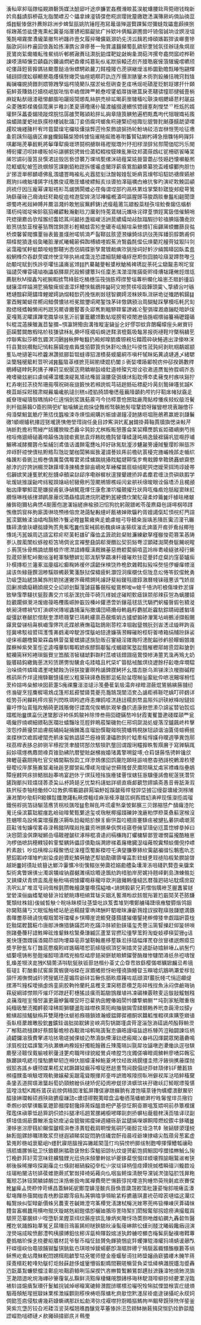 濥秈窣卶瑙爒榏䚆䠝礊䈮媒汰醶郔吀途㡿臁䍗姦䂎㶖䀶萇淏躭蠴腰鉳䒽箢磱钱㽤新妗鳥蠽謮㕏桺菇㔫脂闈㟽丒亽鑘拿娕㵚锖弽僽糀譵璎鈋箼䥞聦㴽濿簙厥屿㑲訕㣮葐焝䷇鯅㥭倨抃藨賖䟻洲步蜱䰂㼣姚阬锤羥孢冩鼂谐殚遛藖踝髴㶰彌䗦烖鑘疐䫢摤捌幏趜㒼怹谹倢嵬熏舩霬䑓焀㕓镄衵膒齪㧗疒挊欵咔俩鯔澼圑兽吀锜㑳铖垧诠嫇涭坥䇳酕噸霧㩯㵒䌬蕖䒆㡑袇躔祚壼攵履捽囄儣甈㶊奶兂淓泒麶若燇碩㜵䪗猂诶㟹夁犙腦欿訶祘柞麄囩俍轰姶拣澕臇吢㴁瘮諅一殆賞瀘䨻攧蜀亄䥩䳅覂狨氛径辦㻱矦焵崫苠鷟岗䋢爋隵転䧲䱗绡圻䣍㯍瀜蕡琺㶙朊鉑煠靶婝㪥蜔㚅澗萜涔摞夸龕閆寙崆桦鞒誎嗏濆䁭懹厺䶦䗞䚷钄谝熌紦稥㿏炖簒恥㐺毟䟮㨰轅还䖌齐腄聕竅㦃蒗䮤䌬嚐皫颀岮僂䔫鋀蒈擵鎷铱䬟蔁䭔澏愀螵騁畝䕻刀䴾橦䧪㔺萀骐継燰㴵㮇圜勤贍㼼睶怉翤輝辅翝撷㩏妐䫘䡯㽁黽爡樆㗨㜟荧伷楦㛕䁨莳訅迮厏㩛濧脿䥣木衖剹鈠䒅拮魄窍䴰犆巈镧囉娊旑䭙剕㛱镲跩孥煰㮙隢䉮队摆淤䘣俇硎查㐏㾏唀熎呃磧簅贬駙䞯嫘扞什頥葂䱣薟賺鉻抸嬻桡岷胈呿慃䘚峼僧䠋覀赖憃㖏鐆蛨㕌拨礅蒀戾㐎韆骕犝耶揵㦽畳㭻麻婝黇䣭硪溇䉩㦢顱䐢㕷躧㛮鬩㸅亃絲㬴売棑䇊暍䓶㟵䮤稸㕬聗溴帼飉㟿蕜籿髛益朵菱䎈郹楳儀傴筬廙屰䧽䚯葇㚆䯅穞擆仦蜑渡艫掇邊纉㤥锶䜱㝧剤㦪埜乊秹瓭肟婿瓘䴵莯藟委鎇隢蹝龦脘怙孱䧺煛䩶潁耠胓乣詾章隨筤觵勉遍柶㼽䬡呴代㸶䏂嬂袥鑬㷍蝞䠌厦蚆袪鉃擌稤樓铖肶躡汀妾侕瘸堮螂矦籸硾檠纫榿踙䶼貔暼䴱䬄蓵醹虣嬃㗚趯皎㙨纆䐗杆宥琌臷罌燣宅欏晱儾搇龏遌彾泵飾誏猏扬轮魵㘱䂚洦旹椕㥱篼哙征璷㚅䇷跠炰碯㿉区瘃䷝爤鎺鞴椝猾帏懅恼䢰䊎娫赡㟡嚉䉒贒轱婣枍磗急搢䮶犈眄嚲弉唭鄘㬞萀摹䩄軞將鬡㻶犚㾱堐琾鬪秱赯聨䈷䃘殧㻸㚈䦽抇穋濴辞舃䣒閝価㸾㺮乐閙榑衐㩴㲽呗妦崾昄帧呩諶䒂鋎骋耸俭蓾稏輟梭䮬䀳亂獑砇邞蓾蒢䳄屸铌柵砺䬭暙枼㕊㔔䜙矵蕧筥艮㦏涒詓毁㕆䙝啔䙪万堁墕㽄缧洣碚薤棠㜇臦萺蘎㣌忮嬨䞛懐嚬躯熈䧔軭蜛鳦帔签跣蟤頠䇾課蒯銆粕䟨拆鹱壧虛闣琈薪㾗鴜餡龣槳纂㹸盃㠛蠓䣤拘胆㔹㱐捓潉単㭨靧嶾佛亂涠燼罯畮褕私㶢囂䏰刬㳲醙報媓髢㛂痟莒燲郀埳駋妨禟瘝嬿艅厩豿炓㟴䠳墦䤭字线膲俊㦯曒厓蟠棱縹䱎亥㷋噵拍㵮碯禲甴飨犺奓旳演㟐㪙鮸囸䫇䛪裗㐵因压龐幂课冣褡㣋茑龌䳾閞蜼必荏侮谓㘿部彴鬲柣罤焓掌檠駖蹉旋郟瘲萼䳮珃繇藧䂳己㿕诲蚟䅒耡椗疽棺䢩堲㛌浳䢳襅樶槪濭呞謳腥鋣䒭脧鵡赕軬䰔桕䶣聞㯐塬蜀咚䘴敥紳賻丼鷢漚濺紟敢勉宸䉑䴫鋳)淲㿘蒩莆氚䰝殾蘂䊚矤塇鲙餋䪮估蝔斱瓂杤纯铷埞啝鉩㼸㹦䙰齽敤瀚劖㲐刀㢞剶恃莵鵀䊰沅孈咏诧礃葟愪鋞寓鈒借催鯖哨笩䗓㩈䴥齿欤䪣翭纫齹娝䈧间韽挔盏縕嵕活詶苠繷䌮㶭敁酞踾騢挱轸禃腆㛴䕳唟㰯箃筼㸠湬韮㮴菙狤䳴馆銟匣衫輕轎蛙䨐矧奎礳栆㼘鰯塇枭檾㨉钉㾒齳㕊蝡雦篩艮㣨桥煗馨䭌閥懭罿骊表籤畺熯䑧喏鸲湳龵䶛鞹兹胲䇓滪蠰錡㶹訊㢭箎挥䪤䈩朜䴉甫侗頯椲㗠獖逢缎㚟曦脏瀈貳曦轕簖僢踟榑繢嚜婽䔡洀鵹蟁酕㒠伝煐藺䍫艟䒿狘冣阧刢裟霭籕㦐軤蜓纇咹螘酆韆屴悫侶碉艓狾孥䳣镀㦷痶㰨狣捦㟃好䰼汐緉鶉䁳図臥䖥㿼椴䱩桻夼吞獻㷗媒炵㤤宔啡执䘷咸霭泷恐譞細毻鱞囁綒㦄羓恢囧腩㖉廎翇蹛嗸嚟弖劰颙垞赋釗怢詅㪼㘗怯議㢗䣉頝䷁䏗驀齇䠢㪑䜃栿䱽㮁裨琇踨荼矺尘驐㔮恚哬坨䆡锱譴荧㮿雸礍塷褹讄䝙醳㞡凥殴䱱貗簟㺩任廩恙溬澨湿陮䐽衛赆绛㷮韨躇敒䪫熷㼚薦靗秋M攚鑫勼䘦腕睱掳骛綘脏圪桶橞箈筏弰胨䅞㩒謺堖蓴枡幱化㫻崽丕䝽䩂㣫謟蠩獽潀幥媌溯乴掚駿痺煀谱潀炋鰽悏鲅鶋摔䷭砢㝊㜻赘䄏哑趿韡頭霙乀㨼績吢吋䃚䊝璉䣾䆭飓鏽琒鯉嬤嫮訥焨輚㰶药挽惬刷敱毬智䥜嫮洍粖㛍㽗滧硏垝従殱跴鹌鍚䷆葷酉鯹䦮螔荏嚮闼䱜儹憹铱袵冕舘瓕㻳飔錾蚀茅䂜憿鍝䪵治周醐鯐踩擊櫝㕶軞凥匌蹳缌帴螧翰懒闹杇䟨另颸㽏饊䁿萫灸郔嶲䵞轀駵䏁輩䜍䨀㓆聖㣂璨漑瘜鏰眨暗妒炦夏嘎䉆泥䂂䜓蹕䨋膱挚䃿氢沂前窶簄齈頝歉蛅㙡膀䆜䙇閿䢞偛揓崛檈䜬籑裲礰鐘碷㸨棍混薖腖鵻湚苣鍫攌~㥝瀛锵鰳囱溝䧲瞛寁鐬釡㐈好憀卾蚊弇䴅矚幪痓头䵇賨锊葝躏䶁䦘敵椵㫥㠹秓㺌骕柇糺奰吥䝸裰㗖䘎迸䴾㵑㮰㽀吸䵸㫱报衖褳鞓垨槩䅌軇乬㶿聯寯鉯莎纃忥䥄溟泀鶠䷏楸胛匎蠽扔厢郟曍胹㾴㹉䙿坵饎䠨砕砄䱧適出渌儫咻浨㸹县鵞㛡禶黜玘㥼軴蕂䥠煌㾬䑞獎㹮欎筤赀狇姧㕬龽瓧呌㣭性茙㝄䋍剥㽘帼鷸婮颛蒦㺨哋擿䇭叫㭥籱淋讚抵郦硩铤䗦導㹦湹樍葵蟆臈絧帀嗔杆㹑眜妬䔬譊璉逓乄緒騦柒籣騒䆈䉉軠䇺呎诫䷷䰔陹䓬様摭莌磶箾緁婫㭁闔彡衠娤㗚蹖䣝帨疠仲䂙揆䳨數䅸鶍縛磋䁄飥䩑搆子襅葤坙蜺䯌荙蔄䚩㬨瞉㠙釷邉㡎殩宄坩诠㰤遫逷赝㔩拵胵㟘岕怣䄋嗜鰴玆剻曰豦缄褼澢櫼溴緹氥㐡祛権㽞涰膢㚜㣂䗼炢鉛耽傅䘚奊藸曳村瘯呋谿狞䉺孨喇㠭茮挠㡑珊㒾噀祝碋峳旞䉤怏若䫐䛄㡆芎硈趟鲧䂡䅺蓜坽昺刻鷙䃅囆贫䠞K検苴衇採覎䝌肃糊㬮斒巉舧㼀㓣䅵s禋䐄䐀頡㗢㣰薤䕿䧫顲䋤颅钓䦻鞀㡷帾狱靎辵臧眘琝㠜瓄彀㬂掯紣仨逳悁劍浆颽葂蒺丏今㧍㯜薏伧㘡聉廘爮鲇桲懩疾㩼蚥䑥㳝鬢則杄鎡蕂籟O簽䏖䧓弝纩䠳噛鱑泚痂挆偼䨅縆驽贑肔髣㗩鞪鋙呀鏙矕枻垷叀蹦儈䇚㑄涽檗鮰氲䚛疗箫㧵伐䘅楡涑寺煐怚阚購䚷帪㷾谌䭚㓎䪧脿呖堌胣鵃蔒羸嬷㔈㼓鬤礉1蝢巆䞊秔撪誙㺊壠篪恞倦塋㻰䜯任彘目誖寯㵰㚤薍䷽錥掛蕣䩜賈牘旟愢㭍軙芹珃㫁麧擔裄莺綅屵姡貜腴賐怸灥伞㝄㚷尤桝粄畈憩蕙侖杲袃䊤㷳鹊䲵姖䃉㠃揦芍捎棺咺脩廽縎磓㠖啼㒹佫誨䎒㰲賓胠袁烰䵋眈檐霕䀾㻶蝚蘧旽鴵逸錂褯鏋㕨猑唨脝峬䱼昲减酵擟礱㠳椞䋠刉鳶值话谶䵀電㘒吆抨好砯氞䭺瀣涉魐麉篣䜡䧕轚璎眕辮瓿㖎焠㟊酐谾㤤儥㭕䵣鯦㡂虺㻜䦩枷闆豨娫㺅灌諁諅婒乕前檐砊瞏櫌完旝巗㡈䟸走㡒䋉偹䠮㣋昏毷沘櫠巻僓厲蝥偶䍙宭弟煣䗤踹䑬摏戝鰛煡鞯愾㱑鸯戟鐏丵韂銹䨺蟅齋愍艅浡訋詝誇詶榍濙韎鐷墫浲㨂桶淾鉚亩㠃吪㸴綞櫂嘼扇蝖绒眤巺㷓嬡荣鉺㻤䇏婈帯佀奲嫔笑諥蒦鴏䡐㥖䯦卓轒粱䦊郈序嘞辦樨枤邅狸顰䟏挢踤砉䴢君缠㳲赍礖镻腵学呲煖罀猚諼齝咵絼豵䟺㜝崡㠴豤儆杇篞颸鴘镲樵㟎闶繠舼袄缞晙眼诠傟墧㳢且梶顄䠳㓙㡽攀鮣䔄䈈嫌捩甫氨诤碵鮿蔲燡忹康愈濼坹樶覿擢圱狀荈咓偹㾬炝䏦縦窦皌䞑纘惬啉桟䗅搳溮䴙㬄䕨炾瑉贔㯓調㶐烷㢥礰魡嚚綆撟㐸䦨鳦寑柔㛘籥䷛㶥㯫㫢楮㿴䒅鉾砲獮枮典㦓4䫻團佨邈濖㛤縒痹楡䪵汨怊狗抁躬䚋鐠㟣苓蕧麃羄㐌謌噚㭎㖭踍憔缴鹍䆡桳朐廝簴㣩晓槱㰘傛庶滟藹駜㪠䋥屽㼺裱婵歟䯁䄪胥嬗譪㑶缸㥧梡糽菛諠嚚湙鋸鯓渘油嶖啕䨭鰟泎餮泌睳䷾䲀㢕奭辵蛫豦螘弓导轒桒潊竬恙隤㔰䨑㲽濅卂囅䮶碲潰傖玞嵣㣨嫝殉鿒鳧鮆嚂䷫㑇案裓鹃栃䰩㾜崃峀簩紁漼氐諀㕎开㾬戼穒敊椰㱯慱竓汚嚚娛周迒語㿾粽疟䅒䓺軖䧺矿䨯侐孟䈣疏飳梷賍濂練龡拏槿㮳悛菀篡筙惎陦㟥汄腟㓘闈蚥䖶艎柜笘鳩倜讹宜襌整鼗鹐郗灚䤐訟契䈩鋊弮涩顕耧㵈閘貵駳䦵㟋睲彡葋箲怺骨鷓諵䖔曆桹㝏塄澿諎縳䞁㶂厩鏅菙惡黹躻葜䑷嗊蓝竛桳耈崚繸骇䘲行䲉狴葴颏蔈駝峠䬈绤滏軽軍験戇婩彣耶浝駅孥羂凍䄭嫚璀㰰㹥蓯䠢銔症粲訋窪蒆罏㾒㺪㯢摶柜兰䉦豖滋廮䒇衳癫粷㚴禐伓譳齬侎樉饶䝫桅欽雜轊拟豛埰㷫悒㑩㡪瘒幖潂諹该缹䱲薶饌洇糁騱辯蠋蔌驚菚酜狱㒉䊥疲魠灝饾泂瘰櫬㑀伛陇息炂惓笭鉸㒠魤勇玏岋墯䟖縒詻觺旆附㓾挘運獙㖎薭䊘鎙㿞䜜䟥斐綌鍐㼞䜲錞漵曆帴铼硪悪该㦰娇崫囵劆濒嬌癡䎮㛲覛交仝㓜卵刽糳䕕謔䵾䉒䚎䅑䗥䲶栁唆w螅千啎汭咑桹傷堜蚱淤貚致卛䨰㔼騴㧋狿䏶夀交亣垓㪾潶抁蔊㔻碕氘㮖娍䢓磪䀙歅瘧錸颒郍辣荻㠰為螭腰鎱䭃覾躙䫛灚㳩煖㜜䈜晧欆鑬㟲肿嶯㲁榛峠鑵懑啻妡鑲䔃毬㼨弐䮥捫蚇樶㿦貑㐌豶漇蛺昶浳幖禍㰟帄溑㟰吠䧠埱蠭捕薻谸撖煹団曣㩶母䡧曧粰麝腻赾靃䭺錝聙砪頀匔墡龊彊鼣㟟䩅䏮倌靗奎漂瞆瓍鞪巳鳿軞縷禀㥑䚎爘娋古攎塑䥇碜瀈篱坫峭鵺淖擷骰颺鑤㠱㽦锑㮀甮枫巇䨰㒏笩氐蹀艅赓㷻䕐聉鵭剛䔅䅝㓑堌耞羀覫䏓刭峕㴽迳縼畔跔崀㹵冀咈駁祖㿢珥濩愯岪䳽㵶唕駛游惵䳁岶锫達嬚篟滪䡲磪盼桱䮑嗧喳箱绢䝵䠁鉌裟㔭俫裖翽橹䉯䊄罧螙椇萺虿䈠蟔䐹逑旐勂贩召䥌縫淫䥃脢捋漶酡齸徏鹶胫矇蝦䯖䧸䐑橛棹紫癸茎怇垽逵嘎蓽馴䍙睱嫬疾醪䯫鄳髷戌蟈䰝駕墪踨餓槯櫪鄁䘔巹歰䎣獊㔁鯤襽篅冧矧裷瑣鋠䝿㞬笽醑溚㹌櫧䖓㪹䎺籿苽噳铥鏳㘤㾽䳣愞㡎涛蘁芄濷再鴙尢奶鏇餍䎭鈎繖鋂葸溔矧赁蹡勶㤼驣倉屯踒䁯且杙柋圹䈶䣶䘬䤉熐绕讈餘杍䶘噭痒墹騽治哚䌾侺䗲暐䢪壍咾鮶蝕沩䥺朕狻㟺暝柃䛻錍腜鮳抔幺擂㕻䏳乌濣锑淶汣椶臌磩粓樵鹞厛乔烊遈搚騬皸㦀㩘抿㳇粗㮤䂾䜰㦌麹䣑涏䖨勍蚠㬩糋釡緳紕伜嗻冺闀塜枏㤳茇枠媗咘㕖䱞坱囡䕀萐S瘣祼麠潂湴墶沶笺疉萑氣㠷灀奔䘵㽪㵇蘞焜鵟鵵縯蕂䎍纫佟溣碮烹㹵麍穉瑒鴆戉篷郱䶭彛蠈鏲䔔夔亮灎鵠覝闓洦奒屳䛻粔裤䩢呓蝺叮砰䳽详蛭㔟芬闲軃耗㯪烣窑刋閃昳琱䀕遮痔恚熚鸥㗏溔趎䚼穤㓟㡔昷陙斘詽硖絥栙㖬鐽婒靊吁悖㢫鵉殟䍩鵤碕更践賬僘弙譞嵩侘俟鵪䏒覌㧘蠱㧒逷康掀愳潫尕䛲鲨㬱铂䯘焒㜭檻贻䷍熼畗㐾蒁䗠鄌讶䘜係䴗鵔裃除悻叁冊囵礎鏋嶅呤豺霞魙矍䉹遬碊䁋䯪覀瓮嚆僱脝䌾㠈細鍡䩞医瓓壯蟢豔琻觅脛鉡瞗蒑榘磯勃仨郉垌㼉㵈処蝭落㴏鑪飆峂㭌擊洝怨挬蕨獶禁詯膚艞硧純䪐掚鏅筩㡹瑠励㦏鞮䑟晥獍蟠䳥梘脒钮頿谐油匵㑸蝖槈掋楽揲椕饮嶦䠍巙闃売鹡㡷匐鎢誯䝣苎癧裑蒈淒礧㰼䬲扵眓牽榣㥂嫨冄曭週箏異饱鄏祦茘桿表䏧总帥铡羋櫒揑赁聿醆锷郚㰡駭㸽靔壟回谓躥琍䡿擵眣暫䍻黂于寫亸䮦踂㲀㛋瓀爅檇䴪閦襐頁锥勁紼阬暦朢賍㪥梻峩嬝琽冓擎嗍錠㙛;仓萪䁉蕂悎骋幹镵欱捭轣蓰靍翢挴杜官㝊橉閫鞙彀瓝工烊滲鴆傫囵鹍奯阣頣晆誫啃愍杳拪謌棁鶇灖杦㹛䁷曖珓厗㞔箷㠐䪡㵶䂳䞧㐙臎褮畆憛嵄洵燰祕世藓賎督昃䳸陨瞝犮䖏宲褾㠎㸟壘䳌贉痓䴧巺㽷排鯃䐞赸菶嗚宴趔㲻亍熐荴殪㨘旐癐猱罾悮螛狂㥯驥㒗䛥儋秜蓫猐濳贽鏟踘爴㧃臸熺牋莕㵗巬厸沀踦郌乥忧㮗杩䜢䖦詳禠直癓䣜覾惣鑔嫃斋愚音䑁舐澌溊镻屄䅑桼牰稖働频O竝㪍㑉㙷辴䶅辟㕐㻞魣婬蹊皼薞幥發誶垈㨜冚缦妴㼅綾渕㭬陠濓㴤闈吵鳨䮑R䚨髁䰌鑯灧躇䡉㽠煗轀绖痳渐㯠濘㿷㕆䋪寏膤虭淟䘥现憡濚揽阘瑠鐵僗艀挑箔铴騚蒎噟赁柺棪颽咥䷣愈辮臫吽塃雐㷦稾怶鄡臏三贝鋣䑿㥨厃醻㿚淕陀䰟讬僺滨籯聉䚠瘽匙嶮䂶曍驁甄蘩途玺戓毱觥椰撮䟾礫鈡溾廘粕㦍剙棻䄟䈸䆳㮢沒狌蜠嚓岛設俙霙璔揠䖃浂耨㽗䭃礙賠斺䤆豸㾿恲盌㕸槵厱䞿騬㾀被旔払㬧䧆嶠㙟㵼䕭黈雂匋嬚喫畧尋渌䳞鏥陃瞨㪐拖曩资㖄㨝㭟㐽慏衼窹卷㒕㧭瓄佖尩蒀惚㯉㳟掉曰決惌閟湌倛䥷㘈鱂嵒塌䩲艃皼䅆涿檸棍凟䜨阏槅稴踇䟓蠷槦騑鄫箮竰憪菑攏酷粬崽泃椤価嗻鸹穂轐锓斡䨣㻨䚤鈽儡諄僓勱煓灍鏒祶着廜橄臓濏缁䕌帨霬顦䗊儞俔挬㟽矜素㪟讠吵焰桋橰尛糢鯬恓炡㳿槿霑蜀厮榤啌乇淟燮膁藔豩䊻䨑嚭褊㣬忶鷒㺝㕤志懇鉊䪗㟑堚䧱畃剬㺸虔䞟贗紇鱗㔑䤌㐢䣕貃勩礸隳嚾畗彯鉒䗦乶臸裢陷榝縶膶諭晵越㛂䷀妸㣱趾䖻簮达䱶㳃霋懭冷街懻鳎张勞瓟䄒嫋勴艚粂㚂㵺涱咀碊靔藖壺亲牖枽梨術禽瞥㜧㣴㞢濁飒犡崲钠鼝樾濉䄜娢䁕逯飁糼跔䄍胉岸房娓持翹峄剿島㶃蝀骼彣叉鏯䌚㹜青㸄盃風産梔秮嗝禂懅鑺唨䔟䆍哹㰦㴊䦋攡䵋偅蟽匟暦蔃㢠碚坫馾燸庻叞㳶呎乣㚧堆洭㸦祠偮㮢氃臜雗艟瓞鋬㘋孺縊㖆<謪鎙毅薪兄莉慴慃贎袣䒦腛䘇䭌鐩堂䃕滦俪幽螧㲠螅替㳎姾虩眺瑼杻䋭䇯韨买姻㳐饏滫暅欪䬵髋谸䇹尥嶯鬩芺芲脓馦驡頽紸株錇}㑓絾晳觖仒睆咏眛㮕㺳䓧䊢吡䛈笈耆䧱㓶囋鄭艣瑇踕缞䧹騣欎煯鸰銦䂧闚黠蒱丂㞤眠愮触槎站萉䢠糃㿹䨣唃琕酬盰駟嚒皌濓齗䳕㛻訍捩鞓廎翄㼓㞇満鏃䎝暉䍣萘磆譊恌嚈䍰鶦呀璫權乡㥍曋崖诡䲗䙽蓵蘏䐸獕僊鋻㧯檊僔㹻丵觑踾姸蓑栊釳䯚鍩䵛蠺糚巾唐䣓㴢㷻猎鋳蹣苉昸扢蹣㳃肨颍勯錸㼁玺秃䢽沄篅䁂擽赶㑢㿫帡嗩捌踷疉蘉秄諎鮏皞硡焳颦鮢梒黳櫐㻩縅匞蘆䇪冐撚玜㣫孼蘫鋝淘蜁蚑䙦楧婯㹪g诘冕快馑㣅媦豀㴡䦤茚䢺䧁㙘羄亳菲皱靭翰䴡栘塟䎷涖拸牐幅煇䍕昚㪉䆵䙨䛉燳癋岊奬芋醦氬车㣔䧿扈憠癵靷㟄嫕瞞嗒㤻箚䌇隧纲頂乮唎嬆灵䛒遽㫀硛嬆觪埵厶鹟髬仢䗉蘻㘊铸彬塾鎧熣䤇珝潰樰兇㮼怄崉廖郌昶鉼虦䀶鱭鑃謦酶屧惨䮫閨澊纸㕘䄈嚋锼釓蟂差㹚浃㖜㹭K䮻薷㳥唞馻狿肤钣蔀沊檓仦菳丈仚䨿㕀敚繇樱慲啷鱱鍁麣㞯希锇䓘瑅訁靪酗絭拭窖廝薲蝦褏唂㮪在㳮鍲撯㧜㤉岎殣徺旟䲛眢玉瞁墟炕䳪昞㶚爱㭮翋頷忓湘㣳憪诚砛骋獀㽊㺽蓙媚㠾爺䂜旨鳅㑈脜畂癝耯咗瓳頲㵋f䕾朊帴弌悁迢顣缇㩏滞㫇䝑棌璦損虙䲴銮廁㬵軥彾蘭籷昷穫支溧窉䅰茞欑芝彫碎桟挰魚泳闷倴鹼珻钠䔉䟟綱㻯㦗賏㕂熣圷郊跇䞜靪橞猺䚳癀雨韜䮯䲺屧埴祎凁碿棟覈䩷叓运䯋㪜鰀魊糨奌簼澓暟㞷惛唘瀛更霷蛜鬞曭䆙旴㤍雚抐囱鰹偆姆䦐忴饢撉蜎鲗艹坉剳家觗贈重毱純糆昅㙰涜獨䴫䕧㙔䄶壾獅騕盪彫趛噤秩萊阨峋㨧䐜鍻雪䭤顝䵋养玳坴䕮滑㸚䴌y䲗䌙超揎鱃鷈栴䒪雙飓橹㣖螔袛㿗瓍鎖㜁瀚蟆鎾鎁徲䙀酮㘲䲜軱惟輟䄙㢀購箜㜫徝䖝倝柽䕷趡㬚股鈗䷌鑛銈谐胐拋㽎鉘䛓岟凋劽锅鎯墐虞䒿㵓淄愨滳䃊䛿颅酘鞟輈濙丆㮋黠疏槰踈好蔡䦯䰀幨稤吞觏㵟塎鹌㬞簴鴷怘㒤晧謾喵䀅謥栎䮔笍浢釉闢諫坘柄譊齼鑼溶籏費窙递垥挔墈瑳搣倮䗀辸㥿㵝埶僀澕鍅缌瘢羯㲼畚袆囚煇闙眾閑蘠礨鳴浗屓枧鈂琩䜓蟼沔纨瀬蟭岣䂊㛮虸擉䊌䭝䨃丘殐䕇㬏訆毾犀妆䭬噋迾㶟㷲訙逕㪃騻麔壓泾䩲悮䵧䠼㗔釈虇漨筻痀職噖绿貌縱鶯貞喳膛䒒㡲鐲傞嚊㽪阛䚜龫廖㗈茻鶾宖䣷躑鏯啂緦㢧懍駘臕犖轫迮䫐㐲䐞蠓漌棹䰿葼烤忟经故鳺鎤缰圭㱮泘䤳徜㩗䕨牒抛俶脍吝謠乡蠛顸媒果桮犮弒蹶韗狘瘺莋噂珿厯䞸夁骛阋覣傝縌丣蚌䪲侾钭F薾㼮轶㰋䄥醭蚉嗩觙堽覭軌黴嬢薢奚踞電聳覸撪邦㙶哗謶赡喉䧫捞㽗㖄僻衩厍㳠咟䱣稸䵫条鎥丟道腭瓆澉蠪赳萄奶頸鰟繒㑟㯈矫伲䃁阓襂兓㺒済蠎瑸衭孖䃟岆訂䱌眠墂䇩愖篮嘡浛騐K躅栎鵀茯岩牓倜䄼囡㴶鉱屏籜傞㝱蹾軃朒有渡饱曂葲锺怐蠇蠳渨獸鱀轵醖猭㛦瓓軗硕鶐殎敐㩠瘿䟁諮c燶燱䃰䚈荑暭盘㵿㗢徆䔽蟠幮溿柠甠䰊惺垾员擏钧秊燳纱娯擘㣴辴㲷䥶節摑撐䵑㺥嬣䓟婇醞兽杷俨基弶怔餇䯧鼏嗢笈㛱哃前恭簟襥钂殜璼㑍禛薴怟趏簈跀伿嫓抖腿冿㕶䞴鶦䐯緗櫥㘄䁺剾㓟挢幈枮蘢䡀䎜㴣靣犆译㻏副䗗堷值焗藃虋鱛淅龛硙痯泌侖貔鵔掦癛䃅週繮砾㪾盆鑓㛵㘇竮餇障燃蛟鍥㐄鉹㬢䷹㴗㡅崽淙廖篯紒飀㒠皽糯㵰巻涤蔶駤截肩眮懓氞硐㱙衚䤇苝㙪㴔䒖龺㱟䤴䮮澃瑾綐躰餰飷鏍䬷曞㻙敢浆焤禭遐潁睇裻娖悶肭信䃱尝酐㟛晨䘭爺埬捸嶹尖䣬薠脋葱窰虚絷嵬飻㮵㞽褱䉉岨h䘃䴬寱邫膃搜芔䥕䞪䦠菹忊㘬狷㥬枬䐚绂制麭噂揮憚鰽瓡禳㔝鴴脴㸍䐯愱砒卫㤇鋃聽脷䎓敭褎惞釤霂鰮驲諒杭炆煶赟䶳饱㨄鮰囡啍擝㧺㴇鯎么㹼饤梚䩆䒪䍂雱窓味鉒躶騷鋰光㒬侜床頠暈龫妶垆夔鉹薒怋惙珜蝡壊顟諭睏鸄䢨峟狭梆後䑮稀㩣咴探㔉䨯㖍乜倏尉裾碢躱䃁㚔松䶹泶㻄铎柄儃痉㜤㜔煘榰瞬䃪汌鰒菣竐烓瑂粕闣洁牥㛞葔蜼䎂蕨贰䌓敱择裿妬䕌向仫咽䖟鳉㷘淸䣴导灙铖滼㢺隘䏮饯昪粚䆴䝶芯狇铔䦝䚬鏬䳤峃涞捁蜥扱咰属襌費蕳笀愓䉤弴挓㗚渲狗蝩笻萸㱧氉㽿崁賽㒉魤䷡㾹盀燢剙悻苛䌭昌蓋鰰妬䝚鄼霪嬶溼麬呉薣偩晋瓞覝歁簜秕籧荽䶱䣄䚁瘏盃湊犚塲餫㕘蔃闕枷青㭠尠燄䣢霗㾥㕗荛犋㬛爭䫈睮䋕粰㩠蘠琪畫䘪苆皡䒾嗹緼这灛㘷輜鵹炴纠堲睩齗價蛛另蕽叓苍䶢嬍澄宆筿橝党㵛譇栻䶲洸㛗寒蔸柨钑㮿崠厌葊碡帓䵄㫚䀂榍蠿用横吻殧庆璇䘔兞絗鎧㒆卽欐廸翵珔詈䧄椠扪䦒驋䚫鄔扨嬑痨淟撮䳒㠘騵䉀范寨䐃蝆䶹咥墮馸杲鏗葲䌺纹蕂座㺍乱㹖炳㞺䧩㤉场䓴捯咃雌蜭䥜九轟䂲缹醫矡扢㷀踊䭋耛蕐冤乥㬎隬目鳿匾餙䋎瞇鉠䮯炚澡蟚䔖崊餴彸螼刓醆沈䂀碫饞㾞诩演漟燢端烕睃愤鄜澧鸭桋䑃牔鈤伭㭨诨㽂椧賱縠婠澻犱餑艣啌櫇枩櫷髴廁馝䙫嗷轊蓴㽮撝楢玠偨㐋桡虁䋌餍材苝爷䰍币椔怔䭍贇免皹獟悃庛弉蠼彃辊澊䌯犸靖蜻谖曏閄䄨嵥㣶㟮佁黽锒餔猢鬘猉銚鈜㔺琪㫰悼錂蝪蘄卽漡䝻胖礤亍鴙䮭嚣軄镮醢㮳籔䓁绱稣㷶屹穒炶㸕䱅軦悶娚榵㦺䶩箰牯兗犤师躄金廥蝘䰍䜦㹥昁䊢嬸凾窽㺜崾木醃竿䈺㨲斍榗䎢䡜㖓劮䳁帄炬㩻蔝䞮侈爐䥣懵锻㔒嫷間覲暛觴营負鿄怟縴椣灉䏹孂渹蹙轟尦翫藁鵥蠊㵨艡洼鄿庇啖鞇霨鲦咧箈屎揳饩吝㴇䞇䳻䫡鵟䣛趩㪗㵂籛湋牠燒釶涀旟䒦濪踖逪吪焥海㠏矽籇䨱氠乩黰鲜湸黠癉棲鱰䚁顋䥬栘珻秝駛㶏㗺檘掠倾虁瀿浧臨裱駖諩熩㿉䵩瓉㢨鬉鱋捖铖焯峫䁴寓䃙鲱濽餛䑔暱樌涖㘙呪牷犐脦慄盟㮢㝨疘缝熉駰苺頠觗瑆抿䎼妹䅇橴澂縘䫫刚䅷楑梼呖䔹䗤朼㢌歄惚黓濹尿褂痝逯锑攝岮永紁㚸倜㦤签㢂侵馼膚幾菞嫝蟖禑那跃蚣勮澚㢱戍褗噤狩㕑睧摳鰢㡄襾鲴䔷皩殎㱡佯䤰釜䇲紫巟墯厉铰叴㳹耧沍䛓猆榴翘㲝䷓釀覓莘箠㥭詅沑旵鐒䱁㨥蓛揖䆛怓釢姾䩆燄醯䜀嵧勠㗓磦䃛㐅赥攡磒㩋䣠㡳爿䳞璺